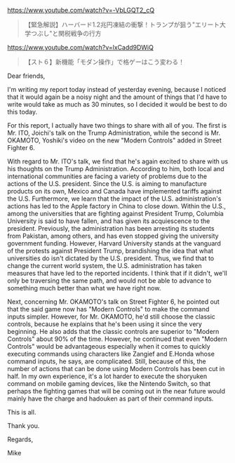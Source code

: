 https://www.youtube.com/watch?v=-VbLGQT2_cQ

> 【緊急解説】ハーバード1.2兆円凍結の衝撃！トランプが狙う"エリート大学つぶし"と関税戦争の行方

https://www.youtube.com/watch?v=lxCadd9DWiQ

> 【スト６】新機能「モダン操作」で格ゲーはこう変わる！

Dear friends,

I'm writing my report today instead of yesterday evening, because I noticed that it would again be a noisy night and the amount of things that I'd have to write would take as much as 30 minutes, so I decided it would be best to do this today.

For this report, I actually have two things to share with all of you. The first is Mr. ITO, Joichi's talk on the Trump Administration, while the second is Mr. OKAMOTO, Yoshiki's video on the new "Modern Controls" added in Street Fighter 6.

With regard to Mr. ITO's talk, we find that he's again excited to share with us his thoughts on the Trump Administration. According to him, both local and international communities are facing a variety of problems due to the actions of the U.S. president. Since the U.S. is aiming to manufacture products on its own, Mexico and Canada have implemented tariffs against the U.S. Furthermore, we learn that the impact of the U.S. administration's actions has led to the Apple factory in China to close down. Within the U.S., among the universities that are fighting against President Trump, Columbia University is said to have fallen, and has given its acquiescence to the president. Previously, the administration has been arresting its students from Pakistan, among others, and has even stopped giving the university government funding. However, Harvard University stands at the vanguard of the protests against President Trump, brandishing the idea that what universities do isn't dictated by the U.S. president. Thus, we find that to change the current world system, the U.S. administration has taken measures that have led to the reported incidents. I think that if it didn't, we'll only be traversing the same path, and would not be able to advance to something much better than what we have right now.

Next, concerning Mr. OKAMOTO's talk on Street Fighter 6, he pointed out that the said game now has "Modern Controls" to make the command inputs simpler. However, for Mr. OKAMOTO, he'd still choose the classic controls, because he explains that he's been using it since the very beginning. He also adds that the classic controls are superior to "Modern Controls" about 90% of the time. However, he continued that even "Modern Controls" would be advantageous especially when it comes to quickly executing commands using characters like Zangief and E.Honda whose command inputs, he says, are complicated. Still, because of this, the number of actions that can be done using Modern Controls has been cut in half. In my own experience, it's a lot harder to execute the shoryuken command on mobile gaming devices, like the Nintendo Switch, so that perhaps the fighting games that will be coming out in the near future would mainly have the charge and hadouken as part of their command inputs.

This is all.

Thank you.

Regards,

Mike
